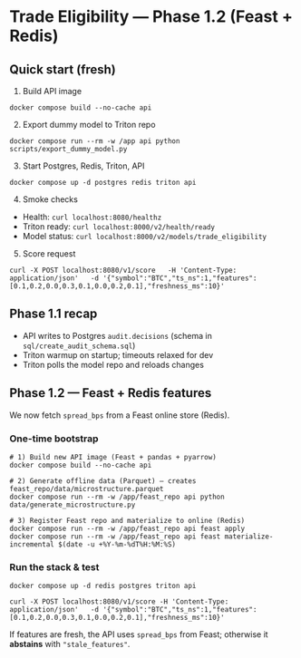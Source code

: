 # Trade Eligibility — Phase 1.2 (Feast + Redis)

## Quick start (fresh)

1. Build API image

```
docker compose build --no-cache api
```

2. Export dummy model to Triton repo

```
docker compose run --rm -w /app api python scripts/export_dummy_model.py
```

3. Start Postgres, Redis, Triton, API

```
docker compose up -d postgres redis triton api
```

4. Smoke checks

- Health: `curl localhost:8080/healthz`
- Triton ready: `curl localhost:8000/v2/health/ready`
- Model status: `curl localhost:8000/v2/models/trade_eligibility`

5. Score request

```
curl -X POST localhost:8080/v1/score   -H 'Content-Type: application/json'   -d '{"symbol":"BTC","ts_ns":1,"features":[0.1,0.2,0.0,0.3,0.1,0.0,0.2,0.1],"freshness_ms":10}'
```

## Phase 1.1 recap

- API writes to Postgres `audit.decisions` (schema in `sql/create_audit_schema.sql`)
- Triton warmup on startup; timeouts relaxed for dev
- Triton polls the model repo and reloads changes

## Phase 1.2 — Feast + Redis features

We now fetch `spread_bps` from a Feast online store (Redis).

### One-time bootstrap

```
# 1) Build new API image (Feast + pandas + pyarrow)
docker compose build --no-cache api

# 2) Generate offline data (Parquet) – creates feast_repo/data/microstructure.parquet
docker compose run --rm -w /app/feast_repo api python data/generate_microstructure.py

# 3) Register Feast repo and materialize to online (Redis)
docker compose run --rm -w /app/feast_repo api feast apply
docker compose run --rm -w /app/feast_repo api feast materialize-incremental $(date -u +%Y-%m-%dT%H:%M:%S)
```

### Run the stack & test

```
docker compose up -d redis postgres triton api

curl -X POST localhost:8080/v1/score -H 'Content-Type: application/json'   -d '{"symbol":"BTC","ts_ns":1,"features":[0.1,0.2,0.0,0.3,0.1,0.0,0.2,0.1],"freshness_ms":10}'
```

If features are fresh, the API uses `spread_bps` from Feast; otherwise it **abstains** with `"stale_features"`.
